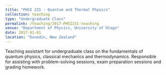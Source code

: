 ```yaml
---
title: "PHSI 231 - Quantum and Thermal Physics"
collection: teaching
type: "Undergraduate Class"
permalink: /teaching/2017-PHSI231-teaching
venue: "Department of Physics, University of Otago"
date: 2017-01-01
location: "Dunedin, New Zealand"
---
```


Teaching assistant for undergraduate class on the fundamentals of quantum physics, classical mechanics and thermodynamics. Responsible for assisting with problem-solving sessions, exam preparation sessions and grading homework.


